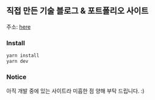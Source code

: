 
## 직접 만든 기술 블로그 & 포트폴리오 사이트

주소: [here](https://hakuna-matata-theta.vercel.app/main)


### Install
```bash
yarn install
yarn dev
```

### Notice
아직 개발 중에 있는 사이트라 미흡한 점 양해 부탁 드립니다. :)

